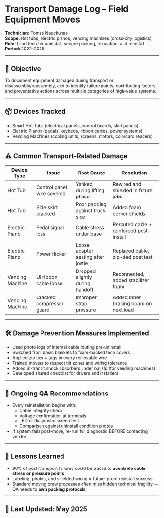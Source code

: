 # Transport Damage Log – Field Equipment Moves  
**Technician:** Tomas Nauckunas  
**Scope:** Hot tubs, electric pianos, vending machines (cross-city logistics)  
**Role:** Lead tech for uninstall, secure packing, relocation, and reinstall  
**Period:** 2022–2025

---

## 🎯 Objective

To document equipment damaged during transport or disassembly/reassembly, and to identify failure points, contributing factors, and preventative actions across multiple categories of high-value systems.

---

## 📦 Devices Tracked

- Smart Hot Tubs (electrical panels, control boards, skirt panels)  
- Electric Pianos (pedals, keybeds, ribbon cables, power systems)  
- Vending Machines (cooling units, screens, motors, coin/card readers)

---

## ⚠️ Common Transport-Related Damage

| Device Type | Issue | Root Cause | Resolution |
|-------------|-------|------------|------------|
| Hot Tub | Control panel wire severed | Yanked during lifting phase | Rewired and shielded in future jobs |
| Hot Tub | Side skirt cracked | Poor padding against truck side | Added foam corner shields |
| Electric Piano | Pedal signal loss | Cable stress under base | Rerouted cable + reinforced post-install |
| Electric Piano | Power flicker | Loose adapter seating after jostle | Replaced cable, zip-tied post test |
| Vending Machine | UI ribbon cable loose | Dropped slightly during handoff | Reconnected, added stabilizer foam |
| Vending Machine | Cracked compressor guard | Improper strap pressure | Added inner bracing board on next load |

---

## 🛠 Damage Prevention Measures Implemented

- Used photo logs of internal cable routing pre-uninstall  
- Switched from basic blankets to foam-backed tech covers  
- Applied zip ties + tags to every removable wire  
- Trained movers to respect tilt zones and wiring tolerance  
- Added in-transit shock absorbers under pallets (for vending machines)  
- Developed shared checklist for drivers and installers

---

## 🔁 Ongoing QA Recommendations

- Every reinstallation begins with:
  - Cable integrity check  
  - Voltage confirmation at terminals  
  - LED or diagnostic screen test  
  - Comparison against uninstall condition photos  
- If system fails post-move, re-run full diagnostic BEFORE contacting vendor

---

## 🧠 Lessons Learned

- 90% of post-transport failures could be traced to **avoidable cable stress or pressure points**  
- Labeling, photos, and shielded wiring = future-proof reinstall success  
- Standard moving crew processes often miss hidden technical fragility — QA needs to **own packing protocols**

---

## 📅 Last Updated: May 2025
